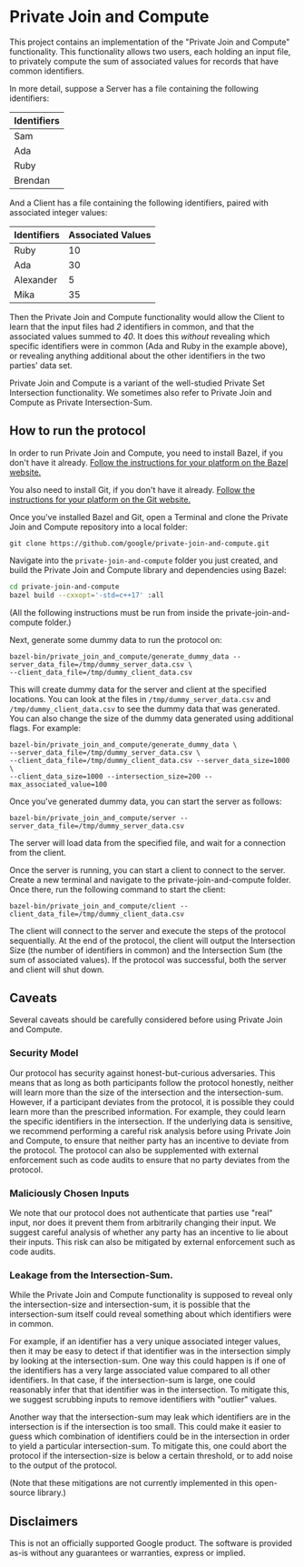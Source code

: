 # Private Join and Compute

This project contains an implementation of the "Private Join and Compute"
functionality. This functionality allows two users, each holding an input file,
to privately compute the sum of associated values for records that have common
identifiers.

In more detail, suppose a Server has a file containing the following
identifiers:

Identifiers |
----------- |
Sam         |
Ada         |
Ruby        |
Brendan     |

And a Client has a file containing the following identifiers, paired with
associated integer values:

Identifiers | Associated Values
----------- | -----------------
Ruby        | 10
Ada         | 30
Alexander   | 5
Mika        | 35

Then the Private Join and Compute functionality would allow the Client to learn
that the input files had *2* identifiers in common, and that the associated
values summed to *40*. It does this *without* revealing which specific
identifiers were in common (Ada and Ruby in the example above), or revealing
anything additional about the other identifiers in the two parties' data set.

Private Join and Compute is a variant of the well-studied Private Set
Intersection functionality. We sometimes also refer to Private Join and Compute
as Private Intersection-Sum.

## How to run the protocol

In order to run Private Join and Compute, you need to install Bazel, if you
don't have it already.
[Follow the instructions for your platform on the Bazel website.](https://docs.bazel.build/versions/master/install.html)

You also need to install Git, if you don't have it already.
[Follow the instructions for your platform on the Git website.](https://git-scm.com/book/en/v2/Getting-Started-Installing-Git)

Once you've installed Bazel and Git, open a Terminal and clone the Private Join
and Compute repository into a local folder:

```shell
git clone https://github.com/google/private-join-and-compute.git
```

Navigate into the `private-join-and-compute` folder you just created, and build
the Private Join and Compute library and dependencies using Bazel:

```bash
cd private-join-and-compute
bazel build --cxxopt='-std=c++17' :all
```

(All the following instructions must be run from inside the
private-join-and-compute folder.)

Next, generate some dummy data to run the protocol on:

```shell
bazel-bin/private_join_and_compute/generate_dummy_data --server_data_file=/tmp/dummy_server_data.csv \
--client_data_file=/tmp/dummy_client_data.csv
```

This will create dummy data for the server and client at the specified
locations. You can look at the files in `/tmp/dummy_server_data.csv` and
`/tmp/dummy_client_data.csv` to see the dummy data that was generated. You can
also change the size of the dummy data generated using additional flags. For
example:

```shell
bazel-bin/private_join_and_compute/generate_dummy_data \
--server_data_file=/tmp/dummy_server_data.csv \
--client_data_file=/tmp/dummy_client_data.csv --server_data_size=1000 \
--client_data_size=1000 --intersection_size=200 --max_associated_value=100
```

Once you've generated dummy data, you can start the server as follows:

```shell
bazel-bin/private_join_and_compute/server --server_data_file=/tmp/dummy_server_data.csv
```

The server will load data from the specified file, and wait for a connection
from the client.

Once the server is running, you can start a client to connect to the server.
Create a new terminal and navigate to the private-join-and-compute folder. Once
there, run the following command to start the client:

```shell
bazel-bin/private_join_and_compute/client --client_data_file=/tmp/dummy_client_data.csv
```

The client will connect to the server and execute the steps of the protocol
sequentially. At the end of the protocol, the client will output the
Intersection Size (the number of identifiers in common) and the Intersection Sum
(the sum of associated values). If the protocol was successful, both the server
and client will shut down.

## Caveats

Several caveats should be carefully considered before using Private Join and
Compute.

### Security Model

Our protocol has security against honest-but-curious adversaries. This means
that as long as both participants follow the protocol honestly, neither will
learn more than the size of the intersection and the intersection-sum. However,
if a participant deviates from the protocol, it is possible they could learn
more than the prescribed information. For example, they could learn the specific
identifiers in the intersection. If the underlying data is sensitive, we
recommend performing a careful risk analysis before using Private Join and
Compute, to ensure that neither party has an incentive to deviate from the
protocol. The protocol can also be supplemented with external enforcement such
as code audits to ensure that no party deviates from the protocol.

### Maliciously Chosen Inputs

We note that our protocol does not authenticate that parties use "real" input,
nor does it prevent them from arbitrarily changing their input. We suggest
careful analysis of whether any party has an incentive to lie about their
inputs. This risk can also be mitigated by external enforcement such as code
audits.

### Leakage from the Intersection-Sum.

While the Private Join and Compute functionality is supposed to reveal only the
intersection-size and intersection-sum, it is possible that the intersection-sum
itself could reveal something about which identifiers were in common.

For example, if an identifier has a very unique associated integer values, then
it may be easy to detect if that identifier was in the intersection simply by
looking at the intersection-sum. One way this could happen is if one of the
identifiers has a very large associated value compared to all other identifiers.
In that case, if the intersection-sum is large, one could reasonably infer that
that identifier was in the intersection. To mitigate this, we suggest scrubbing
inputs to remove identifiers with "outlier" values.

Another way that the intersection-sum may leak which identifiers are in the
intersection is if the intersection is too small. This could make it easier to
guess which combination of identifiers could be in the intersection in order to
yield a particular intersection-sum. To mitigate this, one could abort the
protocol if the intersection-size is below a certain threshold, or to add noise
to the output of the protocol.

(Note that these mitigations are not currently implemented in this open-source
library.)

## Disclaimers

This is not an officially supported Google product. The software is provided
as-is without any guarantees or warranties, express or implied.
